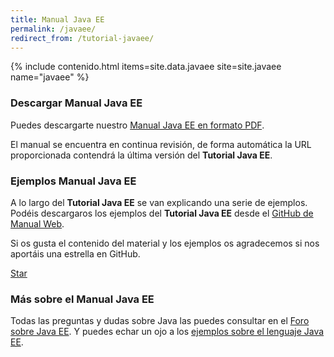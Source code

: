 ```yaml
---
title: Manual Java EE
permalink: /javaee/
redirect_from: /tutorial-javaee/
---
```


{% include contenido.html items=site.data.javaee site=site.javaee name="javaee" %}


### Descargar Manual Java EE

Puedes descargarte nuestro [Manual Java EE en formato PDF][PDFJavaEE].

El manual se encuentra en continua revisión, de forma automática la URL proporcionada contendrá la última versión del **Tutorial Java EE**.

### Ejemplos Manual Java EE

A lo largo del **Tutorial Java EE** se van explicando una serie de ejemplos. Podéis descargaros los ejemplos del **Tutorial Java EE** desde el [GitHub de Manual Web][GitJavaEE].

Si os gusta el contenido del material y los ejemplos os agradecemos si nos aportáis una estrella en GitHub.

<a class="github-button" href="https://github.com/manualweb/manualweb" data-icon="octicon-star" data-style="mega" aria-label="Star manualweb/manualweb on GitHub">Star</a>

### Más sobre el Manual Java EE

Todas las preguntas y dudas sobre Java las puedes consultar en el [Foro sobre Java EE][ForoJavaEE]. Y puedes echar un ojo a los [ejemplos sobre el lenguaje Java EE][EjemplosJavaEE].

<script id="github-bjs" src="https://buttons.github.io/buttons.js" async="" defer="defer"></script>


[PDFJavaEE]: #
[GitJavaEE]: https://github.com/manualweb/manual-javaee
[ForoJavaEE]: http://dudasprogramacion.com/java/java-ee
[EjemplosJavaEE]: http://lineadecodigo.com/tag/java-ee/
